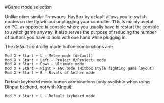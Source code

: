 #Game mode selection

Unlike other similar firmwares, HayBox by default allows you to switch modes on the fly without unplugging your controller. This is mainly useful on PC, as opposed to console where you usually have to restart the console to switch game anyway. It also serves the purpose of reducing the number of buttons you have to hold with one hand while plugging in.

The default controller mode button combinations are:

    Mod X + Start + L - Melee mode (default)
    Mod X + Start + Left - Project M/Project+ mode
    Mod X + Start + Down - Ultimate mode
    Mod X + Start + Right - FGC mode (Hitbox style fighting game layout)
    Mod X + Start + B - Rivals of Aether mode

Default keyboard mode button combinations (only available when using DInput backend, not with XInput):

    Mod Y + Start + L - Default keyboard mode
